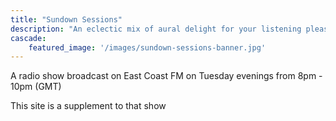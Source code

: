 ```yaml
---
title: "Sundown Sessions"
description: "An eclectic mix of aural delight for your listening pleasure"
cascade:
    featured_image: '/images/sundown-sessions-banner.jpg'
---
```


A radio show broadcast on East Coast FM on Tuesday evenings from 8pm - 10pm (GMT)

This site is a supplement to that show
